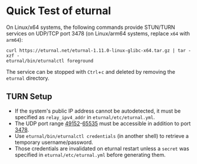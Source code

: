 # Quick Test of eturnal

On Linux/x64 systems, the following commands provide STUN/TURN services on
UDP/TCP port 3478 (on Linux/arm64 systems, replace `x64` with `arm64`):

```
curl https://eturnal.net/eturnal-1.11.0-linux-glibc-x64.tar.gz | tar -xzf -
eturnal/bin/eturnalctl foreground
```

The service can be stopped with `Ctrl`+`c` and deleted by removing the `eturnal`
directory.

## TURN Setup

- If the system's public IP address cannot be autodetected, it must be specified
  as `relay_ipv4_addr` in `eturnal/etc/eturnal.yml`.
- The UDP port range [49152][1]-[65535][2] must be accessible in addition to
  port [3478][3].
- Use `eturnal/bin/eturnalctl credentials` (in another shell) to retrieve a
  temporary username/password.
- Those credentials are invalidated on eturnal restart unless a `secret` was
  specified in `eturnal/etc/eturnal.yml` before generating them.

[1]: https://eturnal.net/documentation/#relay_min_port
[2]: https://eturnal.net/documentation/#relay_max_port
[3]: https://eturnal.net/documentation/#listen
